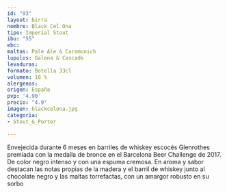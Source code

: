 ```yaml
---
id: "93"
layout: birra
nombre: Black Cel Ona
tipo: Imperial Stout
ibu: "55"
ebc: 
maltas: Pale Ale & Caramunich
lupulos: Galena & Cascade
levaduras: 
formato: Botella 33cl
volumen: 10 %
alergenos: 
origen: España
pvp: '4.90'
precio: "4.9"
imagen: blackcelona.jpg
categoria:
- Stout_&_Porter

---
```

Envejecida durante 6 meses en barriles de whiskey escocés Glenrothes premiada con la medalla de bronce en el Barcelona Beer Challenge de 2017. De color negro intenso y con una espuma cremosa. En aroma y sabor destacan las notas propias de la madera y el barril de whiskey junto al chocolate negro y las maltas torrefactas, con un amargor robusto en su sorbo